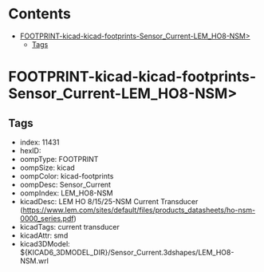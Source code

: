 



Contents
========

* [FOOTPRINT-kicad-kicad-footprints-Sensor_Current-LEM_HO8-NSM>](#footprint-kicad-kicad-footprints-sensor_current-lem_ho8-nsm)
	* [Tags](#tags)

# FOOTPRINT-kicad-kicad-footprints-Sensor_Current-LEM_HO8-NSM>

## Tags

- index: 11431
- hexID: 
- oompType: FOOTPRINT
- oompSize: kicad
- oompColor: kicad-footprints
- oompDesc: Sensor_Current
- oompIndex: LEM_HO8-NSM
- kicadDesc: LEM HO 8/15/25-NSM Current Transducer (https://www.lem.com/sites/default/files/products_datasheets/ho-nsm-0000_series.pdf)
- kicadTags: current transducer
- kicadAttr: smd
- kicad3DModel: ${KICAD6_3DMODEL_DIR}/Sensor_Current.3dshapes/LEM_HO8-NSM.wrl
